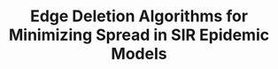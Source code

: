 ---
title: "Edge Deletion Algorithms for Minimizing Spread in SIR Epidemic Models"
collection: publications
permalink: /publication/Edge Deletion Algorithms for Minimizing Spread in SIR Epidemic Models
venue: 'SIAM Journal on Control and Optimization'
paperurl: 'https://epubs.siam.org/doi/10.1137/20M1377011'
authors: 'Yuhao Yi, Liren Shan, Philip E Paré, Karl H Johansson'
---